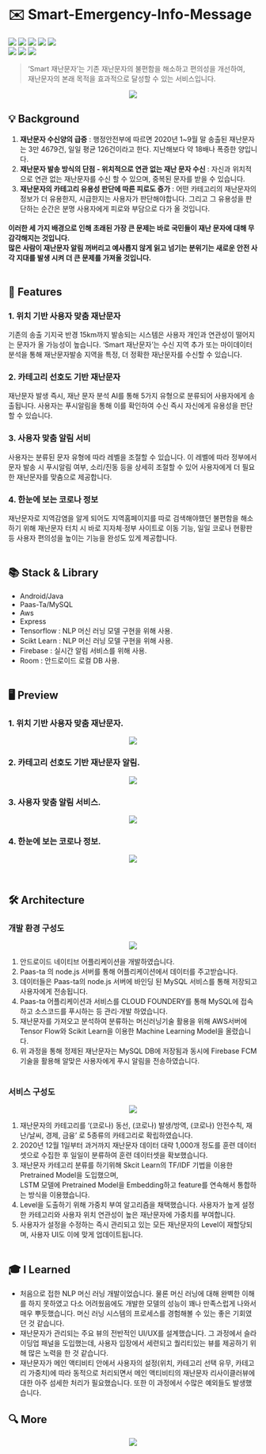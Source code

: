 # ✉️ Smart-Emergency-Info-Message
<img src = "https://img.shields.io/badge/ProjectType-TeamProject-orange?style=flat-square">  <img src = "https://img.shields.io/badge/Tools-AndroidStudio-brightgreen?style=flat-square&logo=AndroidStudio"> <img src = "https://img.shields.io/badge/Tools-VScode-brightgreen?style=flat-square&logo=VisualStudioCode"> <img src = "https://img.shields.io/badge/Tools-Pycharm-brightgreen?style=flat-square&logo=Pycharm"> <img src = "https://img.shields.io/badge/Tools-PaasTa-brightgreen?style=flat-square"> <br> <img src = "https://img.shields.io/badge/Language-Java-critical?style=flat-square&logo=Java"> <img src = "https://img.shields.io/badge/Language-Javascript-critical?style=flat-square&logo=Javascript"> <img src = "https://img.shields.io/badge/Language-Python-critical?style=flat-square&logo=Python">
> ‘Smart 재난문자’는 기존 재난문자의 불편함을 해소하고 편의성을 개선하여, <br>재난문자의 본래 목적을 효과적으로 달성할 수 있는 서비스입니다.
<p align="center"> <img src = "https://user-images.githubusercontent.com/64072741/126045059-616dcde1-4210-462b-8ffc-7c0a98314a0e.png"> </p>

##  💡  Background
1. **재난문자 수신양의 급증** : 행정안전부에 따르면 2020년 1~9월 말 송출된 재난문자는 3만 4679건, 일일 평균 126건이라고 한다. 지난해보다 약 18배나 폭증한 양입니다.
2. **재난문자 발송 방식의 단점 - 위치적으로 연관 없는 재난 문자 수신** : 자신과 위치적으로 연관 없는 재난문자를 수신 할 수 있으며, 중복된 문자를 받을 수 있습니다.
3. **재난문자의 카테고리 유용성 판단에 따른 피로도 증가** : 어떤 카테고리의 재난문자의 정보가 더 유용한지, 시급한지는 사용자가 판단해야합니다. 그리고 그 유용성을 판단하는 순간은 분명 사용자에게 피로와 부담으로 다가 올 것입니다. 

#### 이러한 세 가지 배경으로 인해 초래된 가장 큰 문제는 바로 국민들이 재난 문자에 대해 무감각해지는 것입니다.<br>많은 사람이 재난문자 알림 꺼버리고 예사롭지 않게 읽고 넘기는 분위기는 새로운 안전 사각 지대를 발생 시켜 더 큰 문제를 가져올 것입니다.<br><br>

##  📝  Features
### 1. 위치 기반 사용자 맞춤 재난문자
기존의 송출 기지국 반경 15km까지 발송되는 시스템은 사용자 개인과 연관성이 떨어지는 문자가 올 가능성이 높습니다. ‘Smart 재난문자’는 수신 지역 추가 또는 마이데이터 분석을 통해 재난문자발송 지역을 특정, 더 정확한 재난문자를 수신할 수 있습니다.
### 2. 카테고리 선호도 기반 재난문자
재난문자 발생 즉시, 재난 문자 분석 AI를 통해 5가지 유형으로 분류되어 사용자에게 송출됩니다. 사용자는 푸시알림을 통해 이를 확인하여 수신 즉시 자신에게 유용성을 판단 할 수 있습니다.
### 3. 사용자 맞춤 알림 서비
사용자는 분류된 문자 유형에 따라 레벨을 조절할 수 있습니다. 이 레벨에 따라 정부에서 문자 발송 시 푸시알림 여부, 소리/진동 등을 상세히 조절할 수 있어 사용자에게 더 필요한 재난문자를 맞춤으로 제공합니다.
### 4. 한눈에 보는 코로나 정보
재난문자로 지역감염을 알게 되어도 지역홈페이지를 따로 검색해야했던 불편함을 해소하기 위해 재난문자 터치 시 바로 지자체·정부 사이트로 이동 기능, 일일 코로나 현황판 등 사용자 편의성을 높이는 기능을 완성도 있게 제공합니다.<br><br>

##  📚  Stack & Library
+ Android/Java
+ Paas-Ta/MySQL
+ Aws
+ Express
+ Tensorflow : NLP 머신 러닝 모델 구현을 위해 사용.
+ Scikt Learn : NLP 머신 러닝 모델 구현을 위해 사용.
+ Firebase : 실시간 알림 서비스를 위해 사용.
+ Room : 안드로이드 로컬 DB 사용.<br><br>

##  🖥️  Preview
### 1. 위치 기반 사용자 맞춤 재난문자.
<p align="center"> <img src = "https://user-images.githubusercontent.com/64072741/126046010-25df2891-269c-4ee7-ab9e-7ddfb7e05994.png"> </p>

### 2. 카테고리 선호도 기반 재난문자 알림.
<p align="center"> <img src = "https://user-images.githubusercontent.com/64072741/126045996-db388023-0e04-493c-83e5-2698c36f6a09.png"> </p>

### 3. 사용자 맞춤 알림 서비스.
<p align="center"> <img src = "https://user-images.githubusercontent.com/64072741/126046075-cab43414-d2f2-456c-8fde-058e6f96efc5.png"> </p>

### 4. 한눈에 보는 코로나 정보.
<p align="center"> <img src = "https://user-images.githubusercontent.com/64072741/126046079-340c8651-cdbf-496e-8de8-dae4565a299d.png"> </p><br>

##  🛠️  Architecture

### 개발 환경 구성도

<p align="center"> <img src = "https://user-images.githubusercontent.com/64072741/126046207-bd365d29-d17a-4ac7-aeea-49fee9912a12.png"> </p>

1. 안드로이드 네이티브 어플리케이션을 개발하였습니다.
3. Paas-ta 의 node.js 서버를 통해 어플리케이션에서 데이터를 주고받습니다.
4. 데이터들은 Paas-ta의 node.js 서버에 바인딩 된 MySQL 서비스를 통해 저장되고 사용자에게 전송됩니다.
5. Paas-ta 어플리케이션과 서비스를 CLOUD FOUNDERY를 통해 MySQL에 접속하고 소스코드를 푸시하는 등 관리·개발 하였습니다.
6. 재난문자를 가져오고 분석하여 분류하는 머신러닝기술 활용을 위해 AWS서버에 Tensor Flow와 Scikit Learn을 이용한 Machine Learning Model을 올렸습니다.
7. 위 과정을 통해 정제된 재난문자는 MySQL DB에 저장됨과 동시에  Firebase FCM 기술을 활용해 알맞은 사용자에게 푸시 알림을 전송하였습니다.<br><br>

### 서비스 구성도
<p align="center"> <img src = "https://user-images.githubusercontent.com/64072741/126046588-98e47cb9-a36b-40d2-9ee7-deae588e89a5.png"> </p>

1. 재난문자의 카테고리를 ‘(코로나) 동선, (코로나) 발생/방역, (코로나) 안전수칙, 재난/날씨, 경제, 금융’ 로 5종류의 카테고리로 확립하였습니다.
2. 2020년 12월 1일부터 과거까지 재난문자 데이터 대략 1,000개 정도를 훈련 데이터 셋으로 수집한 후 일일이 분류하여 훈련 데이터셋을 확보했습니다.
3. 재난문자 카테고리 분류를 하기위해 Skcit Learn의 TF/IDF 기법을 이용한 Pretrained Model을 도입했으며,<br> LSTM 모델에 Pretrained Model을 Embedding하고 feature를 연속해서 통합하는 방식을 이용했습니다.
4. Level을 도출하기 위해 가중치 부여 알고리즘을 채택했습니다. 사용자가 높게 설정한 카테고리와 사용자 위치 연관성이 높은 재난문자에 가중치를 부여합니다. 
5. 사용자가 설정을 수정하는 즉시 관리되고 있는 모든 재난문자의 Level이 재할당되며, 사용자 UI도 이에 맞게 업데이트됩니다.<br><br>


## 🎓 I Learned
+ 처음으로 접한 NLP 머신 러닝 개발이었습니다. 물론 머신 러닝에 대해 완벽한 이해를 하지 못하였고 다소 어려웠음에도 개발한 모델의 성능이 꽤나 만족스럽게 나와서 매우 뿌듯했습니다. 머신 러닝 시스템의 프로세스를 경험해볼 수 있는 좋은 기회였던 것 같습니다.
+ 재난문자가 관리되는 주요 뷰의 전반적인 UI/UX를 설계했습니다. 그 과정에서 슬라이딩업 패널을 도입했는데, 사용자 입장에서 세련되고 퀄리티있는 뷰를 제공하기 위해 많은 노력을 한 것 같습니다.
+ 재난문자가 메인 액티비티 안에서 사용자의 설정(위치, 카테고리 선택 유무, 카테고리 가중치)에 따라 동적으로 처리되면서 메인 액티비티의 재난문자 리사이클러뷰에 대한 아주 섬세한 처리가 필요했습니다. 또한 이 과정에서 수많은 예외들도 발생했습니다. 

## 🔍 More
<p align="center"> <a href="https://www.youtube.com/watch?v=tpk337-h3ZE"><img src="https://user-images.githubusercontent.com/64072741/126046383-4420ad00-a2f4-48da-a94c-6f15f75e5490.png"/></a> </p>



